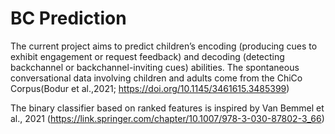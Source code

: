 # BC Prediction
The current project aims to predict children’s encoding (producing cues to exhibit engagement or request feedback) and decoding (detecting backchannel or backchannel-inviting cues) abilities. The spontaneous conversational data involving children and adults come from the ChiCo Corpus(Bodur et al.,2021; https://doi.org/10.1145/3461615.3485399)

The binary classifier based on ranked features is inspired by Van Bemmel et al., 2021 (https://link.springer.com/chapter/10.1007/978-3-030-87802-3_66)
